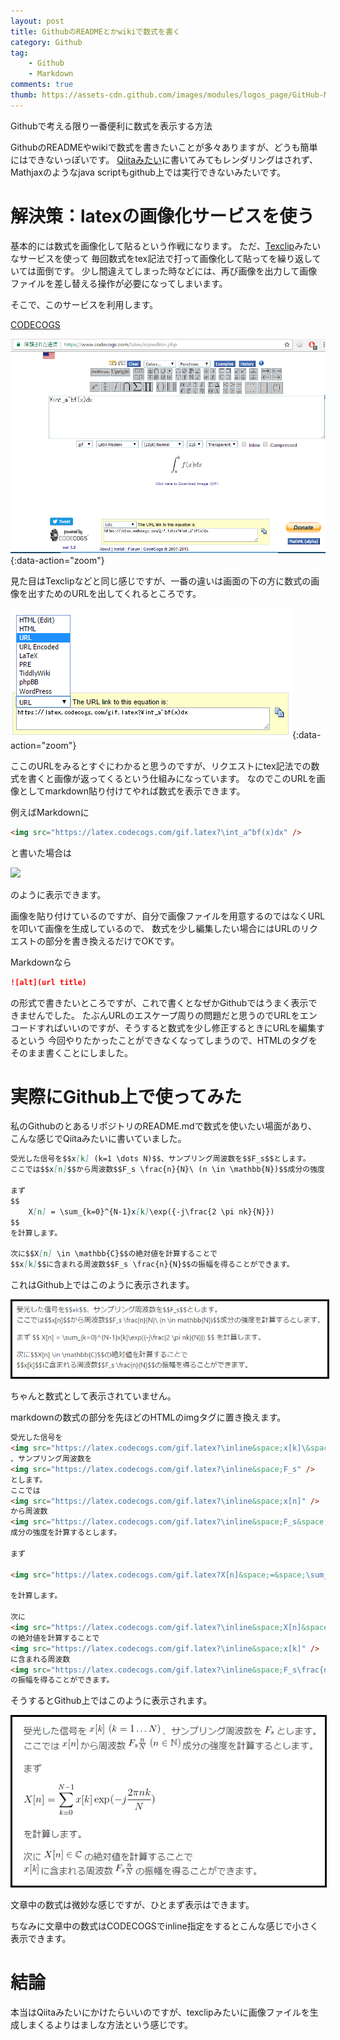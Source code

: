 ```yaml
---
layout: post
title: GithubのREADMEとかwikiで数式を書く
category: Github
tag:
    - Github
    - Markdown
comments: true
thumb: https://assets-cdn.github.com/images/modules/logos_page/GitHub-Mark.png
---
```

Githubで考える限り一番便利に数式を表示する方法


GithubのREADMEやwikiで数式を書きたいことが多々ありますが、どうも簡単にはできないっぽいです。
[Qiitaみたい](http://qiita.com/PlanetMeron/items/63ac58898541cbe81ada)に書いてみてもレンダリングはされず、Mathjaxのようなjava scriptもgithub上では実行できないみたいです。


# 解決策：latexの画像化サービスを使う
基本的には数式を画像化して貼るという作戦になります。
ただ、[Texclip](https://texclip.marutank.net/)みたいなサービスを使って
毎回数式をtex記法で打って画像化して貼ってを繰り返していては面倒です。
少し間違えてしまった時などには、再び画像を出力して画像ファイルを差し替える操作が必要になってしまいます。

そこで、このサービスを利用します。

[CODECOGS](https://www.codecogs.com/latex/eqneditor.php)

![](/images/math_github_codecogs.png){:data-action="zoom"}

見た目はTexclipなどと同じ感じですが、一番の違いは画面の下の方に数式の画像を出すためのURLを出してくれるところです。

![](/images/math_github_url.png){:data-action="zoom"}

ここのURLをみるとすぐにわかると思うのですが、リクエストにtex記法での数式を書くと画像が返ってくるという仕組みになっています。
なのでこのURLを画像としてmarkdown貼り付けてやれば数式を表示できます。

例えばMarkdownに

```html
<img src="https://latex.codecogs.com/gif.latex?\int_a^bf(x)dx" />
```

と書いた場合は

<img src="https://latex.codecogs.com/gif.latex?\int_a^bf(x)dx" style="width: 80px;"/>

のように表示できます。

画像を貼り付けているのですが、自分で画像ファイルを用意するのではなくURLを叩いて画像を生成しているので、
数式を少し編集したい場合にはURLのリクエストの部分を書き換えるだけでOKです。

Markdownなら

```markdown
![alt](url title)
```

の形式で書きたいところですが、これで書くとなぜかGithubではうまく表示できませんでした。
たぶんURLのエスケープ周りの問題だと思うのでURLをエンコードすればいいのですが、そうすると数式を少し修正するときにURLを編集するという
今回やりたかったことができなくなってしまうので、HTMLのタグをそのまま書くことにしました。


# 実際にGithub上で使ってみた
私のGithubのとあるリポジトリのREADME.mdで数式を使いたい場面があり、
こんな感じでQiitaみたいに書いていました。

```markdown
受光した信号を$$x[k] (k=1 \dots N)$$、サンプリング周波数を$$F_s$$とします。  
ここでは$$x[n]$$から周波数$$F_s \frac{n}{N}\ (n \in \mathbb{N})$$成分の強度を計算するとします。  

まず
$$
	X[n] = \sum_{k=0}^{N-1}x[k]\exp({-j\frac{2 \pi nk}{N}})
$$
を計算します。  

次に$$X[n] \in \mathbb{C}$$の絶対値を計算することで  
$$x[k]$$に含まれる周波数$$F_s \frac{n}{N}$$の振幅を得ることができます。
```

これはGithub上ではこのように表示されます。

<img src="/images/math_github_before.png"  style="width: 600px;border:solid 3px #000000;"/>

ちゃんと数式として表示されていません。

markdownの数式の部分を先ほどのHTMLのimgタグに置き換えます。

```markdown
受光した信号を
<img src="https://latex.codecogs.com/gif.latex?\inline&space;x[k]\&space;(k=1&space;\dots&space;N)" />
、サンプリング周波数を
<img src="https://latex.codecogs.com/gif.latex?\inline&space;F_s" />
とします。  
ここでは
<img src="https://latex.codecogs.com/gif.latex?\inline&space;x[n]" />
から周波数
<img src="https://latex.codecogs.com/gif.latex?\inline&space;F_s&space;\frac{n}{N}\&space;(n&space;\in&space;\mathbb{N})" />
成分の強度を計算するとします。  

まず

<img src="https://latex.codecogs.com/gif.latex?X[n]&space;=&space;\sum_{k=0}^{N-1}x[k]\exp({-j\frac{2&space;\pi&space;nk}{N}})"/>

を計算します。  

次に
<img src="https://latex.codecogs.com/gif.latex?\inline&space;X[n]&space;\in&space;\mathbb{C}" />
の絶対値を計算することで  
<img src="https://latex.codecogs.com/gif.latex?\inline&space;x[k]" />
に含まれる周波数
<img src="https://latex.codecogs.com/gif.latex?\inline&space;F_s\frac{n}{N}" />
の振幅を得ることができます。
```

そうするとGithub上ではこのように表示されます。

<img src="/images/math_github_after.png"  style="width: 500px;border:solid 3px #000000;"/>

文章中の数式は微妙な感じですが、ひとまず表示はできます。

ちなみに文章中の数式はCODECOGSでinline指定をするとこんな感じで小さく表示できます。


# 結論
本当はQiitaみたいにかけたらいいのですが、texclipみたいに画像ファイルを生成しまくるよりはましな方法という感じです。

